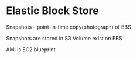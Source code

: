 # Elastic Block Store

Snapshots - point-in-time copy(photograph) of EBS

Snapshots are stored in S3
Volume exist on EBS

AMI is EC2 blueprint